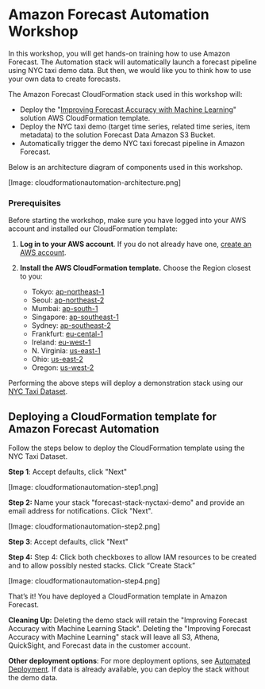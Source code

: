 # Amazon Forecast Automation Workshop

In this workshop, you will get hands-on training how to use Amazon Forecast. The Automation stack will automatically launch a forecast pipeline using NYC taxi demo data. But then, we would like you to think how to use your own data to create forecasts.

The Amazon Forecast CloudFormation stack used in this workshop will:

* Deploy the "[Improving Forecast Accuracy with Machine Learning](https://docs.aws.amazon.com/solutions/latest/improving-forecast-accuracy-with-machine-learning/automated-deployment.html)" solution AWS CloudFormation template.
* Deploy the NYC taxi demo (target time series, related time series, item metadata) to the solution Forecast Data Amazon S3 Bucket.
* Automatically trigger the demo NYC taxi forecast pipeline in Amazon Forecast.

Below is an architecture diagram of components used in this workshop.

[Image: cloudformationautomation-architecture.png]

### Prerequisites

Before starting the workshop, make sure you have logged into your AWS account and installed our CloudFormation template:

1. **Log in to your AWS account**. If you do not already have one, [create an AWS account](https://aws.amazon.com/premiumsupport/knowledge-center/create-and-activate-aws-account/).
2. **Install the AWS CloudFormation template.** Choose the Region closest to you:

   * Tokyo: [ap-northeast-1](https://console.aws.amazon.com/cloudformation/home?region=ap-northeast-1#/stacks/new?stackName=forecast-stack&templateURL=https:%2F%2Fs3.amazonaws.com%2Fsolutions-reference%2Fimproving-forecast-accuracy-with-machine-learning%2Flatest%2Fimproving-forecast-accuracy-with-machine-learning-demo.template)
   * Seoul: [ap-northeast-2](https://console.aws.amazon.com/cloudformation/home?region=ap-northeast-2#/stacks/new?stackName=forecast-stack&templateURL=https:%2F%2Fs3.amazonaws.com%2Fsolutions-reference%2Fimproving-forecast-accuracy-with-machine-learning%2Flatest%2Fimproving-forecast-accuracy-with-machine-learning-demo.template)
   * Mumbai: [ap-south-1](https://console.aws.amazon.com/cloudformation/home?region=ap-south-1#/stacks/new?stackName=forecast-stack&templateURL=https:%2F%2Fs3.amazonaws.com%2Fsolutions-reference%2Fimproving-forecast-accuracy-with-machine-learning%2Flatest%2Fimproving-forecast-accuracy-with-machine-learning-demo.template)
   * Singapore: [ap-southeast-1](https://console.aws.amazon.com/cloudformation/home?region=ap-southeast-1#/stacks/new?stackName=forecast-stack&templateURL=https:%2F%2Fs3.amazonaws.com%2Fsolutions-reference%2Fimproving-forecast-accuracy-with-machine-learning%2Flatest%2Fimproving-forecast-accuracy-with-machine-learning-demo.template)
   * Sydney: [ap-southeast-2](https://console.aws.amazon.com/cloudformation/home?region=ap-southeast-2#/stacks/new?stackName=forecast-stack&templateURL=https:%2F%2Fs3.amazonaws.com%2Fsolutions-reference%2Fimproving-forecast-accuracy-with-machine-learning%2Flatest%2Fimproving-forecast-accuracy-with-machine-learning-demo.template)
   * Frankfurt: [eu-cental-1](https://console.aws.amazon.com/cloudformation/home?region=eu-central-1#/stacks/new?stackName=forecast-stack&templateURL=https:%2F%2Fs3.amazonaws.com%2Fsolutions-reference%2Fimproving-forecast-accuracy-with-machine-learning%2Flatest%2Fimproving-forecast-accuracy-with-machine-learning-demo.template)
   * Ireland: [eu-west-1](https://console.aws.amazon.com/cloudformation/home?region=eu-west-1#/stacks/new?stackName=forecast-stack&templateURL=https:%2F%2Fs3.amazonaws.com%2Fsolutions-reference%2Fimproving-forecast-accuracy-with-machine-learning%2Flatest%2Fimproving-forecast-accuracy-with-machine-learning-demo.template)
   * N. Virginia: [us-east-1](https://console.aws.amazon.com/cloudformation/home?region=us-east-1#/stacks/new?stackName=forecast-stack&templateURL=https:%2F%2Fs3.amazonaws.com%2Fsolutions-reference%2Fimproving-forecast-accuracy-with-machine-learning%2Flatest%2Fimproving-forecast-accuracy-with-machine-learning-demo.template)
   * Ohio: [us-east-2](https://console.aws.amazon.com/cloudformation/home?region=us-east-2#/stacks/new?stackName=forecast-stack&templateURL=https:%2F%2Fs3.amazonaws.com%2Fsolutions-reference%2Fimproving-forecast-accuracy-with-machine-learning%2Flatest%2Fimproving-forecast-accuracy-with-machine-learning-demo.template)
   * Oregon: [us-west-2](https://console.aws.amazon.com/cloudformation/home?region=us-west-2#/stacks/new?stackName=forecast-stack&templateURL=https:%2F%2Fs3.amazonaws.com%2Fsolutions-reference%2Fimproving-forecast-accuracy-with-machine-learning%2Flatest%2Fimproving-forecast-accuracy-with-machine-learning-demo.template)

Performing the above steps will deploy a demonstration stack using our [NYC Taxi Dataset](https://registry.opendata.aws/nyc-tlc-trip-records-pds/).

## Deploying a CloudFormation template for Amazon Forecast Automation

Follow the steps below to deploy the CloudFormation template using the NYC Taxi Dataset.

**Step 1**: Accept defaults, click "Next"

[Image: cloudformationautomation-step1.png]

**Step 2:** Name your stack "forecast-stack-nyctaxi-demo" and provide an email address for notifications. Click "Next".

[Image: cloudformationautomation-step2.png]

**Step 3**: Accept defaults, click "Next"

**Step 4:** Step 4: Click both checkboxes to allow IAM resources to be created and to allow possibly nested stacks. Click “Create Stack”

[Image: cloudformationautomation-step4.png]

That’s it! You have deployed a CloudFormation template in Amazon Forecast.

**Cleaning Up:** Deleting the demo stack will retain the "Improving Forecast Accuracy with Machine Learning Stack". Deleting the "Improving Forecast Accuracy with Machine Learning" stack will leave all S3, Athena, QuickSight, and Forecast data in the customer account.

**Other deployment options**: For more deployment options, see [Automated Deployment](https://docs.aws.amazon.com/solutions/latest/improving-forecast-accuracy-with-machine-learning/automated-deployment.html).  If data is already available, you can deploy the stack without the demo data.
